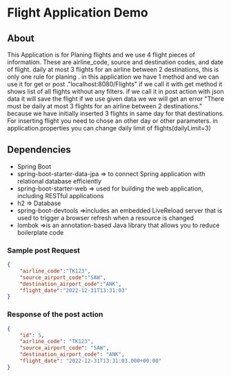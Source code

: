 #  Flight Application Demo

## About

This Application is for Planing flights and we use 4 flight pieces of information. These are airline_code, source and destination codes, and date of flight.
daily at most 3 flights for an airline between 2 destinations, this is only one rule for planing .
in this application we have 1 method and we can use it for get or post ."localhost:8080/Flights" 
if we call it with get method it shows list of all flights without any filters.
if we call it in post action with json data it will save the flight
if we use given data we we will get an error "There must be daily at most 3 flights for an airline between 2 destinations."
because we have initially inserted 3 flights in same day for that destinations.
For inserting flight you need to chose an other day or other parameters.
in application.properties you can change daily limit of flights(dailyLimit=3)

## Dependencies

- Spring Boot
- spring-boot-starter-data-jpa    => to connect Spring application with relational database efficiently
- spring-boot-starter-web         => used for building the web application, including RESTful applications
- h2                              => Database 
- spring-boot-devtools            =>includes an embedded LiveReload server that is used to trigger a browser refresh when a resource is changed
- lombok                          =>is an annotation-based Java library that allows you to reduce boilerplate code

### Sample post Request

```json
{
    "airline_code":"TK123",
    "source_airport_code":"SAW",
    "destination_airport_code":"ANK",
    "flight_date":"2022-12-31T13:31:03"
}
```

### Response of the post action

```json
{
    "id": 5,
    "airline_code": "TK123",
    "source_airport_code": "SAW",
    "destination_airport_code": "ANK",
    "flight_date": "2022-12-31T13:31:03.000+00:00"
}
```
